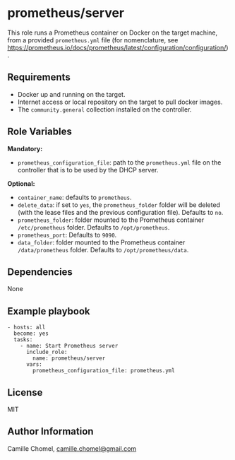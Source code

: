 prometheus/server
==================

This role runs a Prometheus container on Docker on the target machine, from a provided `prometheus.yml` file (for nomenclature, see https://prometheus.io/docs/prometheus/latest/configuration/configuration/).

Requirements
------------

- Docker up and running on the target.
- Internet access or local repository on the target to pull docker images.
- The `community.general` collection installed on the controller.

Role Variables
--------------

**Mandatory:**
- `prometheus_configuration_file`: path to the `prometheus.yml` file on the controller that is to be used by the DHCP server.

**Optional:**
- `container_name`: defaults to `prometheus`.
- `delete_data`: if set to `yes`, the `prometheus_folder` folder will be deleted (with the lease files and the previous configuration file). Defaults to `no`.
- `prometheus_folder`: folder mounted to the Prometheus container `/etc/prometheus` folder. Defaults to `/opt/prometheus`.
- `prometheus_port`:  Defaults to `9090`.
- `data_folder`: folder mounted to the Prometheus container `/data/prometheus` folder. Defaults to `/opt/prometheus/data`.

Dependencies
------------

None

Example playbook
----------------

```
- hosts: all
  become: yes
  tasks:
    - name: Start Prometheus server
      include_role:
        name: prometheus/server
      vars:
        prometheus_configuration_file: prometheus.yml
```

License
-------

MIT

Author Information
------------------

Camille Chomel, camille.chomel@gmail.com
